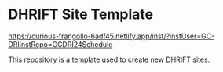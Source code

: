 # DHRIFT Site Template

<https://curious-frangollo-6adf45.netlify.app/inst/?instUser=GC-DRIinstRepo=GCDRI24Schedule>

This repository is a template used to create new DHRIFT sites.
